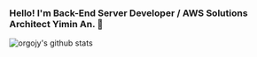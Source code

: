 ### Hello! I'm Back-End Server Developer / AWS Solutions Architect Yimin An. :wave:

![orgojy's github stats](https://github-readme-stats.vercel.app/api?username=orgojy&show_icons=true&theme=dark)

<!--
https://github.com/ikatyang/emoji-cheat-sheet/blob/master/README.md
https://zzsza.github.io/development/2020/07/10/make-github-profile-readme
-->
